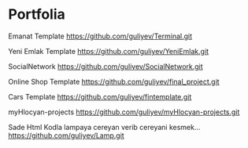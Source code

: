 # Portfolia

Emanat Template https://github.com/guliyev/Terminal.git

Yeni Emlak Template https://github.com/guliyev/YeniEmlak.git 


 SocialNetwork    https://github.com/guliyev/SocialNetwork.git
 
 
 Online Shop Template     https://github.com/guliyev/final_project.git
 
 
 Cars Template  https://github.com/guliyev/fintemplate.git
 
 
 myHlocyan-projects              https://github.com/guliyev/myHlocyan-projects.git

Sade Html Kodla lampaya cereyan verib cereyani kesmek...  https://github.com/guliyev/Lamp.git
